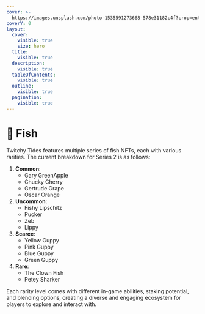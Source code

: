 ```yaml
---
cover: >-
  https://images.unsplash.com/photo-1535591273668-578e31182c4f?crop=entropy&cs=srgb&fm=jpg&ixid=M3wxOTcwMjR8MHwxfHNlYXJjaHwyfHxmaXNofGVufDB8fHx8MTcxOTE3MTgxOXww&ixlib=rb-4.0.3&q=85
coverY: 0
layout:
  cover:
    visible: true
    size: hero
  title:
    visible: true
  description:
    visible: true
  tableOfContents:
    visible: true
  outline:
    visible: true
  pagination:
    visible: true
---
```


# 🐡 Fish

Twitchy Tides features multiple series of fish NFTs, each with various rarities. The current breakdown for Series 2 is as follows:

1. **Common**:
   * Gary GreenApple
   * Chucky Cherry
   * Gertrude Grape
   * Oscar Orange
2. **Uncommon**:
   * Fishy Lipschitz
   * Pucker
   * Zeb
   * Lippy
3. **Scarce**:
   * Yellow Guppy
   * Pink Guppy
   * Blue Guppy
   * Green Guppy
4. **Rare**:
   * The Clown Fish
   * Petey Sharker

Each rarity level comes with different in-game abilities, staking potential, and blending options, creating a diverse and engaging ecosystem for players to explore and interact with.
